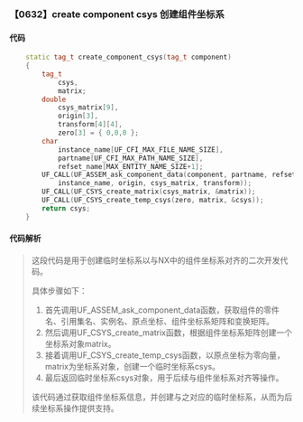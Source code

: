 ### 【0632】create component csys 创建组件坐标系

#### 代码

```cpp
    static tag_t create_component_csys(tag_t component)  
    {  
        tag_t  
            csys,  
            matrix;  
        double  
            csys_matrix[9],  
            origin[3],  
            transform[4][4],  
            zero[3] = { 0,0,0 };  
        char  
            instance_name[UF_CFI_MAX_FILE_NAME_SIZE],  
            partname[UF_CFI_MAX_PATH_NAME_SIZE],  
            refset_name[MAX_ENTITY_NAME_SIZE+1];  
        UF_CALL(UF_ASSEM_ask_component_data(component, partname, refset_name,  
            instance_name, origin, csys_matrix, transform));  
        UF_CALL(UF_CSYS_create_matrix(csys_matrix, &matrix));  
        UF_CALL(UF_CSYS_create_temp_csys(zero, matrix, &csys));  
        return csys;  
    }

```

#### 代码解析

> 这段代码是用于创建临时坐标系以与NX中的组件坐标系对齐的二次开发代码。
>
> 具体步骤如下：
>
> 1. 首先调用UF_ASSEM_ask_component_data函数，获取组件的零件名、引用集名、实例名、原点坐标、组件坐标系矩阵和变换矩阵。
> 2. 然后调用UF_CSYS_create_matrix函数，根据组件坐标系矩阵创建一个坐标系对象matrix。
> 3. 接着调用UF_CSYS_create_temp_csys函数，以原点坐标为零向量，matrix为坐标系对象，创建一个临时坐标系csys。
> 4. 最后返回临时坐标系csys对象，用于后续与组件坐标系对齐等操作。
>
> 该代码通过获取组件坐标系信息，并创建与之对应的临时坐标系，从而为后续坐标系操作提供支持。
>
